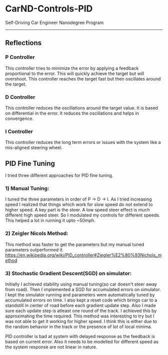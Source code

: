 # CarND-Controls-PID
Self-Driving Car Engineer Nanodegree Program

---

## Reflections

### P Controller 
This controller tries to minimize the error by applying a feedback proportional to the error. This will quickly achieve the target but will overshoot. This controller reaches the target fast but then oscillates around the target.

### D Controller
This controller reduces the oscillations around the target value. It is based on differential in the error. It reduces the oscillations and helps in convergence.

### I Controller
This controller reduces the long term errors or issues with the system like a mis-aligned steering wheel.

## PID Fine Tuning
I tried three different approaches for PID fine tuning.
### 1) Manual Tuning:
I tuned the three parameters in order of P -> D -> I. As I  tried increasing speed I realized that things which work for slow speed do not extend to higher speed. A key part is the steer. A low speed steer effect is much different high speed steer. So I modulated my controls for different speeds. This helped a lot in running it upto ~50mph.
### 2)  Zeigler Nicols Method:
This method was faster to get the parameters but my manual tuned parameters outperformed it.
<https://en.wikipedia.org/wiki/PID_controller#Ziegler%E2%80%93Nichols_method>
### 3) Stochastic Gradient Descent(SGD) on simulator:
Initially I achieved stability using manual tuning(so car doesn't steer away from road). Then I implemented a SGD for accumulated errors on simulator. I kept the simulator running and parameters were automatically tuned by accumulated errors on time. I also kept a reset code which brings car to a standstill in center of road before each gradient update step. Also I made sure each update step is atleast one round of the track. I achieved this by approximating the time required. This method was interesting to try but I was not able to get it working for higher speed. I think this is either due to the random behavior in the track or the presence of lot of local minima. 

PID controller is bad at system with delayed response as the feedback is based on current error. Also it needs to be modelled for different speed as the system response are not linear in nature.

